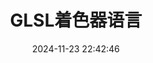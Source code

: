 ---
title: GLSL着色器语言
tags:
  - Unity
  - 着色器语言
  - 跨平台
categories:
  - - 引擎开发
    - Unity
abbrlink: e998ae0f
date: 2024-11-23 22:42:46
top_img:
cover:
---